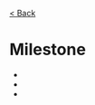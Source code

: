 [< Back](https://github.com/kon9chunkit/GitHub-English-Top-Charts#github-english-top-charts)

# Milestone

- 
- 
- 